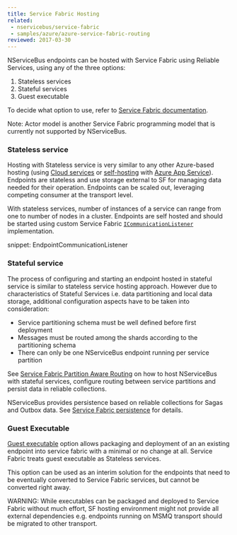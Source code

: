 ```yaml
---
title: Service Fabric Hosting
related:
 - nservicebus/service-fabric
 - samples/azure/azure-service-fabric-routing
reviewed: 2017-03-30
---
```


NServiceBus endpoints can be hosted with Service Fabric using Reliable Services, using any of the three options:

1. Stateless services
1. Stateful services
1. Guest executable 

To decide what option to use, refer to [Service Fabric documentation](https://docs.microsoft.com/en-us/azure/service-fabric/service-fabric-overview).

Note: Actor model is another Service Fabric programming model that is currently not supported by NServiceBus.

### Stateless service

Hosting with Stateless service is very similar to any other Azure-based hosting (using [Cloud services](/nservicebus/hosting/cloud-services-host) or [self-hosting](/nservicebus/hosting/#self-hosting) with [Azure App Service](https://docs.microsoft.com/en-us/azure/app-service/)). Endpoints are stateless and use storage external to SF for managing data needed for their operation. Endpoints can be scaled out, leveraging competing consumer at the transport level.

With stateless services, number of instances of a service can range from one to number of nodes in a cluster. Endpoints are self hosted and should be started using custom Service Fabric [`ICommunicationListener`](https://docs.microsoft.com/en-us/azure/service-fabric/service-fabric-reliable-services-communication) implementation.

snippet: EndpointCommunicationListener

### Stateful service

The process of configuring and starting an endpoint hosted in stateful service is similar to stateless service hosting approach. However due to characteristics of Stateful Services i.e. data partitioning and local data storage, additional configuration aspects have to be taken into consideration: 

- Service partitioning schema must be well defined before first deployment
- Messages must be routed among the shards according to the partitioning schema
- There can only be one NServiceBus endpoint running per service partition

See [Service Fabric Partition Aware Routing](/samples/azure/azure-service-fabric-routing) on how to host NServiceBus with stateful services, configure routing between service partitions and persist data in reliable collections.

NServiceBus provides persistence based on reliable collections for Sagas and Outbox data. See [Service Fabric persistence](/nservicebus/service-fabric) for details.


### Guest Executable

[Guest executable](https://docs.microsoft.com/en-us/azure/service-fabric/service-fabric-deploy-existing-app) option allows packaging and deployment of an an existing endpoint into service fabric with a minimal or no change at all. Service Fabric treats guest executable as Stateless services.

This option can be used as an interim solution for the endpoints that need to be eventually converted to Service Fabric services, but cannot be converted right away.

WARNING: While executables can be packaged and deployed to Service Fabric without much effort, SF hosting environment might not provide all external dependencies e.g. endpoints running on MSMQ transport should be migrated to other transport.